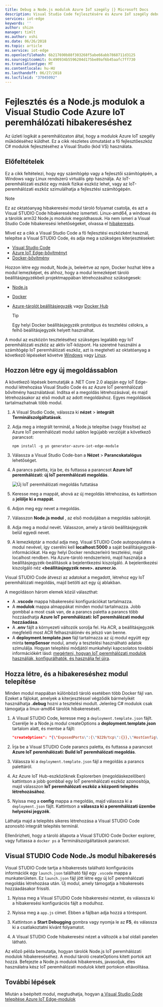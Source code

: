 ```yaml
---
title: Debug a Node.js modulok Azure IoT szegély |} Microsoft Docs
description: Visual Studio Code fejlesztésére és Azure IoT szegély debug a Node.js modulok használata
services: iot-edge
keywords: ''
author: shizn
manager: timlt
ms.author: xshi
ms.date: 06/26/2018
ms.topic: article
ms.service: iot-edge
ms.openlocfilehash: 6b217690b88f303268f5abe66abb7868711d3125
ms.sourcegitcommit: 0c490934b5596204d175be89af6b45aafc7ff730
ms.translationtype: MT
ms.contentlocale: hu-HU
ms.lasthandoff: 06/27/2018
ms.locfileid: "37045092"
---
```

# <a name="develop-and-debug-nodejs-modules-with-azure-iot-edge-for-visual-studio-code"></a>Fejlesztés és a Node.js modulok a Visual Studio Code Azure IoT peremhálózati hibakereséshez

Az üzleti logikát a peremhálózaton által, hogy a modulok Azure IoT szegély működéséhez küldhet. Ez a cikk részletes útmutatást a fő fejlesztőeszköz C# modulok fejlesztéséhez a Visual Studio (kód VS) használata.

## <a name="prerequisites"></a>Előfeltételek
Ez a cikk feltételezi, hogy egy számítógép vagy a fejlesztői számítógépén, a Windows vagy Linux rendszerű virtuális gép használja. Az IoT-peremhálózati eszköz egy másik fizikai eszköz lehet, vagy az IoT-peremhálózati eszköz szimulálhatja a fejlesztési számítógépén.

> [!NOTE]
> Ez az oktatóanyag hibakeresési modul tároló folyamat csatolja, és azt a Visual STUDIO Code hibakereséshez ismerteti. Linux-amd64, a windows és a tárolók arm32 Node.js modulok megoldhassuk. Ha nem ismeri a Visual Studio Code hibakeresési lehetőségeket, olvassa el [hibakeresés](https://code.visualstudio.com/Docs/editor/debugging). 

Mivel ez a cikk a Visual Studio Code a fő fejlesztési eszközként használ, telepítse a Visual STUDIO Code, és adja meg a szükséges kiterjesztéseket:
* [Visual Studio Code](https://code.visualstudio.com/) 
* [Azure IoT Edge-bővítményt](https://marketplace.visualstudio.com/items?itemName=vsciot-vscode.azure-iot-edge) 
* [Docker-bővítmény](https://marketplace.visualstudio.com/items?itemName=PeterJausovec.vscode-docker)

Hozzon létre egy modult, Node.js, beleértve az npm, Docker hozhat létre a modul lemezképet, és ahhoz, hogy a modul lemezképet tároló beállításjegyzékbeli projektmappában létrehozásához szükségesek:
* [Node.js](https://nodejs.org)
* [Docker](https://docs.docker.com/engine/installation/)
* [Azure-tárolót beállításjegyzék](https://docs.microsoft.com/azure/container-registry/) vagy [Docker Hub](https://docs.docker.com/docker-hub/repos/#viewing-repository-tags)

   >[!TIP]
   >Egy helyi Docker beállításjegyzék prototípus és tesztelési célokra, a felhő beállításjegyzék helyett használhat. 

A modul az eszközön teszteléséhez szükséges legalább egy IoT peremhálózati eszköz az aktív IoT-központ. Ha szeretné használni a számítógép IoT peremhálózati eszköz, azt is megteheti az oktatóanyag a következő lépéseket követve [Windows](quickstart.md) vagy [Linux](quickstart-linux.md). 

## <a name="create-a-new-solution-template"></a>Hozzon létre egy új megoldássablon

A következő lépések bemutatják a .NET Core 2.0 alapján egy IoT Edge-modul létrehozása Visual Studio Code és az Azure IoT peremhálózati bővítmény használatával. Indítsa el a megoldás létrehozásával, és majd létrehozásakor az első modult az adott megoldáshoz. Egyes megoldások tartalmazhatnak több modul. 

1. A Visual Studio Code, válassza ki **nézet** > **integrált Terminálszolgáltatások**.
2. Adja meg a integrált terminál, a Node.js telepítse (vagy frissítse) az Azure IoT peremhálózati modul sablon legújabb verzióját a következő parancsot:

   ```cmd/sh
   npm install -g yo generator-azure-iot-edge-module
   ```
3. Válassza a Visual Studio Code-ban a **Nézet** > **Parancskatalógus** lehetőséget. 
4. A parancs paletta, írja be, és futtassa a parancsot **Azure IoT peremhálózati: új IoT peremhálózati megoldás**.

   ![Új IoT peremhálózati megoldás futtatása](./media/how-to-develop-csharp-module/new-solution.png)

5. Keresse meg a mappát, ahová az új megoldás létrehozása, és kattintson a **jelölje ki a mappát**. 
6. Adjon meg egy nevet a megoldás. 
7. Válasszon **Node.js modul** , az első moduljában a megoldás sablonját.
8. Adja meg a modul nevét. Válasszon, amely a tároló beállításjegyzék belül egyedi nevet. 
9. A lemezképtár a modul adja meg. Visual STUDIO Code autopopulates a modul nevével, így cserélni kell **localhost:5000** a saját beállításjegyzék-információkat. Ha egy helyi Docker rendszerleíró tesztelési, majd localhost rendben. Ha Azure-tároló rendszerleíró, majd használja a beállításjegyzék-beállítások a bejelentkezési kiszolgáló. A bejelentkezési kiszolgáló néz  **\<beállításjegyzék neve\>. azurecr.io**.

Visual STUDIO Code átveszi az adatokat a megadott, létrehoz egy IoT peremhálózati megoldás, majd betölti azt egy új ablakban.

A megoldáson három elemek közül választhat: 
* A **.vscode** mappa hibakeresési konfigurációkat tartalmazza.
* A **modulok** mappa almappákat minden modul tartalmazza. Jobb gombbal a most csak van, de a parancs paletta a parancs több hozzáadhatja **Azure IoT peremhálózati: IoT peremhálózati modul hozzáadása**. 
* A **.env** fájlt a környezeti változók sorolja fel. Ha ACR, a beállításjegyzék megfelelő most ACR felhasználónév és jelszó van benne. 
* A **deployment.template.json** fájl tartalmazza az új modul együtt egy minta **tempSensor** modul, amely a tesztelési használható adatok szimulálja. Hogyan telepítési módjától munkahelyi kapcsolatos további információkért lásd: [megérteni, hogyan IoT peremhálózati modulok használják, konfigurálhatók, és használja fel újra](module-composition.md).

## <a name="build-and-deploy-your-module-for-debugging"></a>Hozza létre, és a hibakereséshez modul telepítése

Minden modul mappában különböző tároló esetében több Docker fájl van. Ezeket a fájlokat, amelyek a kiterjesztéssel végződik bármelyikét használhatja **.debug** hozni a tesztelési modult. Jelenleg C# modulok csak támogatja a linux-amd64 tárolók hibakeresését.

1. A Visual STUDIO Code, keresse meg a `deployment.template.json` fájlt. Cserélje le a Node.js modul createOptions a **deployment.template.json** tartalom alatt, és mentse a fájlt: 
    ```json
    "createOptions": "{\"ExposedPorts\":{\"9229/tcp\":{}},\"HostConfig\":{\"PortBindings\":{\"9229/tcp\":[{\"HostPort\":\"9229\"}]}}}"
    ```

2. Írja be a Visual STUDIO Code parancs paletta, és futtassa a parancsot **Azure IoT peremhálózati: Build IoT peremhálózati megoldás**.
3. Válassza ki a `deployment.template.json` fájl a megoldás a parancs palettáról. 
4. Az Azure IoT Hub-eszközöknek Explorerben (megoldáskezelőben) kattintson a jobb gombbal egy IoT peremhálózati eszköz azonosítója, majd válasszon **IoT peremhálózati eszköz a központi telepítés létrehozásához**. 
5. Nyissa meg a **config** mappa a megoldás, majd válassza ki a `deployment.json` fájlt. Kattintson a **válassza ki a peremhálózati üzembe helyezési jegyzék**. 

Láthatja majd a telepítés sikeres létrehozása a Visual STUDIO Code azonosító integrált telepítés terminál.

Ellenőrizheti, hogy a tároló állapota a Visual STUDIO Code Docker explorer, vagy futtassa a `docker ps` a Terminálszolgáltatások parancsot.

## <a name="start-debugging-nodejs-module-in-vs-code"></a>Visual STUDIO Code Node.Js modul hibakeresés

Visual STUDIO Code tartja a hibakeresés található konfigurációs információk egy `launch.json` található fájl egy `.vscode` mappa a munkaterületen. Ez `launch.json` fájl jött létre egy új IoT peremhálózati megoldás létrehozása után. Új modul, amely támogatja a hibakeresés hozzáadásakor frissíti. 

1. Nyissa meg a Visual STUDIO Code hibakeresési nézetet, és válassza ki a hibakeresési konfigurációs fájlt a modulhoz.

2. Nyissa meg a `app.js` címet. Ebben a fájlban adja hozzá a töréspont.

3. Kattintson a **Start Debugging** gombra vagy nyomja le az **F5**, és válassza ki a csatlakoztatni kívánt folyamatot.

4. A Visual STUDIO Code hibakeresési nézet a változók a bal oldali panelen látható. 

Az előző példa bemutatja, hogyan tárolók Node.js IoT peremhálózati modulok hibakereséséhez. A modul tároló createOptions kitett portok azt hozzá. Befejezte a Node.js modulok hibakeresés, javasoljuk, éles használatra kész IoT peremhálózati modulok kitett portokon eltávolítása.

## <a name="next-steps"></a>További lépések

Miután a beépített modul, megtudhatja, hogyan [a Visual Studio Code telepítése Azure IoT Edge-modulok](how-to-deploy-modules-vscode.md)

